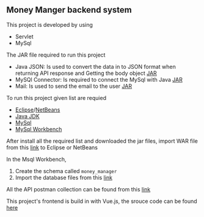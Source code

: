 ## Money Manger backend system 

This project is developed by using
- Servlet 
- MySql

The JAR file required to run this project 
- Java JSON: Is used to convert the data in to JSON format when returning API response and Getting the body object [JAR](http://www.java2s.com/Code/Jar/j/Downloadjavajsonjar.htm)
- MySQl Connector: Is required to connect the MySql with Java [JAR](https://dev.mysql.com/downloads/connector/j)
- Mail: Is used to send the email to the user [JAR](https://static.javatpoint.com/src/mail/mailactivation.zip)

To run this project given list are requied

- [Eclipse](https://www.eclipse.org)/[NetBeans](https://netbeans.apache.org)
- [Java JDK](https://www.oracle.com/java/technologies/downloads/)
- [MySql](https://dev.mysql.com/downloads/installer/)
- [MySql Workbench](https://dev.mysql.com/downloads/workbench/)

After install all the required list and downloaded the jar files, import WAR file from this [link](https://drive.google.com/drive/folders/1VfbqS6EqD-igvIjagYqZ5q3H_nqUwy_v?usp=sharing) to Eclipse or NetBeans

In the Msql Workbench, 
1. Create the schema called ```money_manager```
2. Import the database files from this [link](https://drive.google.com/drive/folders/1ZDBvBMOvUQlhkXcjURqeiXEhwlBRnbo6?usp=sharing)

All the API postman collection can be found from this [link](https://github.com/Achsuthan/money_manager_backend/blob/master/Money%20Manager.postman_collection.json)

This project's frontend is build in with Vue.js,  the srouce code can be found [here](https://github.com/Achsuthan/money_manager_frontend) 